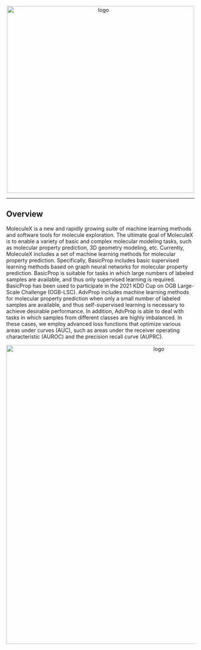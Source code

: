<p align="center">
<img src="https://github.com/divelab/MoleculeX/blob/master/imgs/MX-logo.jpg" width="500" class="center" alt="logo"/>
    <br/>
</p>

------

## Overview
MoleculeX is a new and rapidly growing suite of machine learning methods and software tools for molecule exploration. The ultimate goal of MoleculeX is to enable a variety of basic and complex molecular modeling tasks, such as molecular property prediction, 3D geometry modeling, etc. Currently, MoleculeX includes a set of machine learning methods for molecular property prediction. Specifically, BasicProp includes basic supervised learning methods based on graph neural networks for molecular property prediction. BasicProp is suitable for tasks in which large numbers of labeled samples are available, and thus only supervised learning is required. BasicProp has been used to participate in the 2021 KDD Cup on OGB Large-Scale Challenge (OGB-LSC). AdvProp includes machine learning methods for molecular property prediction when only a small number of labeled samples are available, and thus self-supervised learning is necessary to achieve desirable performance. In addition, AdvProp is able to deal with tasks in which samples from different classes are highly imbalanced. In these cases, we employ advanced loss functions that optimize various areas under curves (AUC), such as areas under the receiver operating characteristic (AUROC) and the precision recall curve (AUPRC).

<p align="center">
<img src="https://github.com/divelab/MoleculeX/blob/master/imgs/moleculex_overview.jpg" width="800" class="center" alt="logo"/>
    <br/>
</p>
